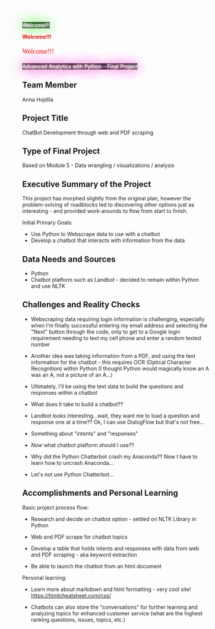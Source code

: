 <span style="color: #FFF; background-color: #232323; text-shadow: 0 0 5px #FFF, 0 0 10px #FFF, 0 0 15px #FFF, 0 0 20px #49ff18, 0 0 30px #49FF18, 0 0 40px #49FF18, 0 0 55px #49FF18, 0 0 75px #49ff18; ">Welcome!!!</span>

**<span style="color: red;">Welcome!!!</span>**

<span style="color: red; font-size:18px; line-height:35px; font-family: Calibri;">Welcome!!!</span>

<span style="color: #FFFFFF; background: #333333; text-shadow: #FFF 0px 0px 5px, #FFF 0px 0px 10px, #FFF 0px 0px 15px, #FF2D95 0px 0px 20px, #FF2D95 0px 0px 30px, #FF2D95 0px 0px 40px, #FF2D95 0px 0px 50px, #FF2D95 0px 0px 75px; color: #FFFFFF; background: #333333; ">Advanced Analytics with Python – Final Project</span>

Team Member
------------
Anna Hojdila

Project Title
-------------
ChatBot Development through web and PDF scraping

Type of Final Project
---------------------
Based on Module 5 - Data wrangling / visualizations / analysis

Executive Summary of the Project
-----------------------------------------
This project has morphed slightly from the original plan, however the problem-solving of roadblocks led to discovering other options just as interesting - and provided work-arounds to flow from start to finish.

Initial Primary Goals:

- Use Python to Webscrape data to use with a chatbot
- Develop a chatbot that interacts with information from the data

Data Needs and Sources
-----------------------
- Python
- Chatbot platform such as Landbot - decided to remain within Python and use NLTK

Challenges and Reality Checks
-----------------------------
- Webscraping data requiring login information is challenging, especially when I'm finally successful entering my email address and selecting the "Next" button through the code, only to get to a Google login requirement needing to text my cell phone and enter a random texted number

- Another idea was taking information from a PDF, and using the text information for the chatbot - this requires OCR (Optical Character Recognition) within Python (I thought Python would magically know an A was an A, not a picture of an A...)

- Ultimately, I'll be using the text data to build the questions and responses within a chatbot

- What does it take to build a chatbot??

- Landbot looks interesting...wait, they want me to load a question and response one at a time?? Ok, I can use DialogFlow but that's not free...

- Something about "intents" and "responses"

- *Now* what chatbot platform should I use??

- Why did the Python Chatterbot crash my Anaconda?? Now I have to learn how to uncrash Anaconda...

- Let's not use Python Chatterbot...

Accomplishments and Personal Learning
-------------------------------------
Basic project process flow:

- Research and decide on chatbot option - settled on NLTK Library in Python

- Web and PDF scrape for chatbot topics

- Develop a table that holds intents and responses with data from web and PDF scraping - aka keyword extraction

- Be able to launch the chatbot from an html document

Personal learning:

- Learn more about markdown and html formatting - very cool site! https://htmlcheatsheet.com/css/

- Chatbots can also store the "conversations" for further learning and analyzing topics for enhanced customer service (what are the highest ranking questions, issues, topics, etc.) 

